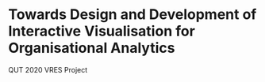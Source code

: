 # Towards Design and Development of Interactive Visualisation for Organisational Analytics

 QUT 2020 VRES Project
